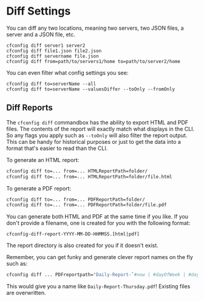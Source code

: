 # Diff Settings

You can diff any two locations, meaning two servers, two JSON files, a server and a JSON file, etc.

```text
cfconfig diff server1 server2
cfconfig diff file1.json file2.json
cfconfig diff servername file.json
cfconfig diff from=path/to/servers1/home to=path/to/server2/home
```

You can even filter what config settings you see:

```text
cfconfig diff to=serverName --all
cfconfig diff to=serverName --valuesDiffer --toOnly --fromOnly
```

## Diff Reports

The `cfconfig diff` commandbox has the ability to export HTML and PDF files.  The contents of the report will exactly match what displays in the CLI.  So any flags you apply such as `--toOnly` will also filter the report output.  This can be handy for historical purposes or just to get the data into a format that's easier to read than the CLI.

To generate an HTML report: 

```bash
cfconfig diff to=... from=... HTMLReportPath=folder/
cfconfig diff to=... from=... HTMLReportPath=folder/file.html
```

To generate a PDF report: 

```bash
cfconfig diff to=... from=... PDFReportPath=folder/
cfconfig diff to=... from=... PDFReportPath=folder/file.pdf
```

You can generate both HTML and PDF at the same time if you like.  If you don't provide a filename, one is created for you with the following format:

```text
cfconfig-diff-report-YYYY-MM-DD-HHMMSS.[html|pdf]
```

  The report directory is also created for you if it doesn't exist.

Remember, you can get funky and generate clever report names on the fly such as:

```bash
cfconfig diff ... PDFreportpath="Daily-Report-`#now | #dayOfWeek | #dayOfWeekAsString`.pdf"
```

This would give you a name like `Daily-Report-Thursday.pdf`!  Existing files are overwritten.

